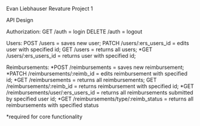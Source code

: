 Evan Liebhauser Revature Project 1

API Design


Authorization:
GET /auth = login
DELETE /auth = logout


Users:
POST /users = saves new user;
PATCH /users/:ers_users_id = edits user with specified id;
GET /users = returns all users;
*GET /users/:ers_users_id = returns user with specified id;

Reimbursements:
*POST /reimbursements = saves new reimbursement;
*PATCH /reimbursements/:reimb_id = edits reimbursement with specified id;
*GET /reimbursements = returns all reimbursements;
GET /reimbursements/:reimb_id = returns reimbursement with specified id;
*GET /reimbursements/user/:ers_users_id = returns all reimbursements submitted by specified user id;
*GET /reimbursements/type/:reimb_status = returns all reimbursements with specified status

*required for core functionality
